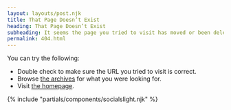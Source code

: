 ```yaml
---
layout: layouts/post.njk
title: That Page Doesn’t Exist
heading: That Page Doesn’t Exist
subheading: It seems the page you tried to visit has moved or been deleted.
permalink: 404.html
---
```


You can try the following:

* Double check to make sure the URL you tried to visit is correct.
* Browse [the archives](/posts/) for what you were looking for.
* Visit [the homepage](/).

{% include "partials/components/socialslight.njk" %}